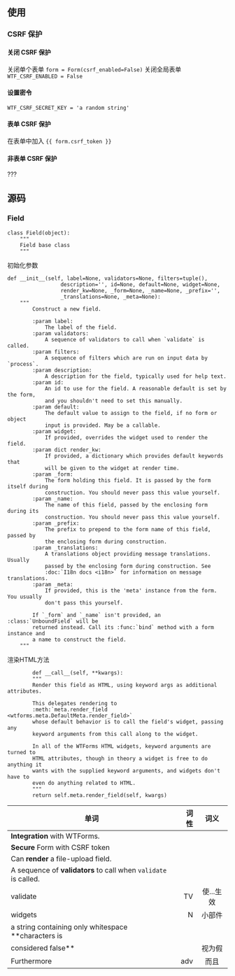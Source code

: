 

## 使用
### CSRF 保护
#### 关闭 CSRF 保护
关闭单个表单
`form = Form(csrf_enabled=False)`
关闭全局表单
`WTF_CSRF_ENABLED = False`
#### 设置密令
`WTF_CSRF_SECRET_KEY = 'a random string'`
#### 表单 CSRF 保护
在表单中加入 `{{ form.csrf_token }}`
#### 非表单 CSRF 保护
???

## 源码
### Field
```
class Field(object):
	"""
    Field base class
    """
```
初始化参数
```
def __init__(self, label=None, validators=None, filters=tuple(),
                 description='', id=None, default=None, widget=None,
                 render_kw=None, _form=None, _name=None, _prefix='',
                 _translations=None, _meta=None):
    """
        Construct a new field.

        :param label:
            The label of the field.
        :param validators:
            A sequence of validators to call when `validate` is called.
        :param filters:
            A sequence of filters which are run on input data by `process`.
        :param description:
            A description for the field, typically used for help text.
        :param id:
            An id to use for the field. A reasonable default is set by the form,
            and you shouldn't need to set this manually.
        :param default:
            The default value to assign to the field, if no form or object
            input is provided. May be a callable.
        :param widget:
            If provided, overrides the widget used to render the field.
        :param dict render_kw:
            If provided, a dictionary which provides default keywords that
            will be given to the widget at render time.
        :param _form:
            The form holding this field. It is passed by the form itself during
            construction. You should never pass this value yourself.
        :param _name:
            The name of this field, passed by the enclosing form during its
            construction. You should never pass this value yourself.
        :param _prefix:
            The prefix to prepend to the form name of this field, passed by
            the enclosing form during construction.
        :param _translations:
            A translations object providing message translations. Usually
            passed by the enclosing form during construction. See
            :doc:`I18n docs <i18n>` for information on message translations.
        :param _meta:
            If provided, this is the 'meta' instance from the form. You usually
            don't pass this yourself.

        If `_form` and `_name` isn't provided, an :class:`UnboundField` will be
        returned instead. Call its :func:`bind` method with a form instance and
        a name to construct the field.
    """      
```

渲染HTML方法
```
	    def __call__(self, **kwargs):
        """
        Render this field as HTML, using keyword args as additional attributes.

        This delegates rendering to
        :meth:`meta.render_field <wtforms.meta.DefaultMeta.render_field>`
        whose default behavior is to call the field's widget, passing any
        keyword arguments from this call along to the widget.

        In all of the WTForms HTML widgets, keyword arguments are turned to
        HTML attributes, though in theory a widget is free to do anything it
        wants with the supplied keyword arguments, and widgets don't have to
        even do anything related to HTML.
        """
        return self.meta.render_field(self, kwargs)  
```



| 单词       | 词性   |  词义  |
| --------   | -----:  | :----:  |
|**Integration** with WTForms.|||
|**Secure** Form with CSRF token||||
| Can **render** a file-upload field. |||
|A sequence of **validators** to call when `validate` is called.|||
|validate|TV|使...生效|
|widgets|N|小部件|
| a string containing only whitespace **characters is
    considered false**||视为假|
|Furthermore|adv|而且|